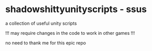 # shadowshittyunityscripts - ssus

a collection of useful unity scripts

!!! may require changes in the code to work in other games !!!

no need to thank me for this epic repo

